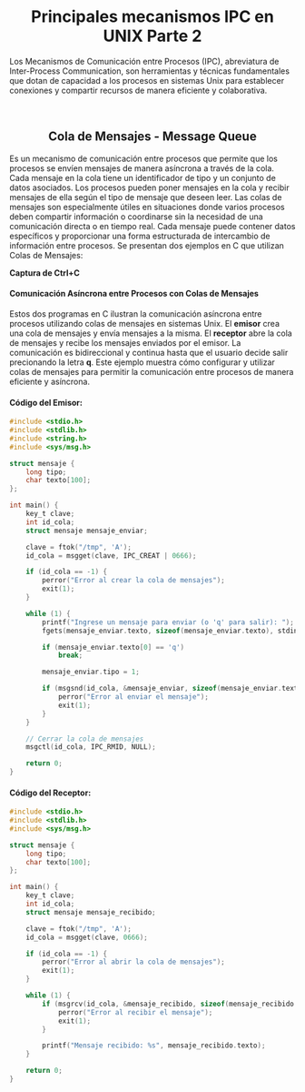 <h1 align=center>Principales mecanismos IPC en UNIX Parte 2</h1>
Los Mecanismos de Comunicación entre Procesos (IPC), abreviatura de Inter-Process Communication, son herramientas y técnicas fundamentales que dotan de capacidad a los procesos en sistemas Unix para establecer conexiones y compartir recursos de manera eficiente y colaborativa.

<br><h2 align=center>Cola de Mensajes - Message Queue</h2>
Es un mecanismo de comunicación entre procesos que permite que los procesos se envíen mensajes de manera asíncrona a través de la cola. Cada mensaje en la cola tiene un identificador de tipo y un conjunto de datos asociados. Los procesos pueden poner mensajes en la cola y recibir mensajes de ella según el tipo de mensaje que deseen leer.
Las colas de mensajes son especialmente útiles en situaciones donde varios procesos deben compartir información o coordinarse sin la necesidad de una comunicación directa o en tiempo real. Cada mensaje puede contener datos específicos y proporcionar una forma estructurada de intercambio de información entre procesos.
Se presentan dos ejemplos en C que utilizan Colas de Mensajes:

 **Captura de Ctrl+C**


#### **Comunicación Asíncrona entre Procesos con Colas de Mensajes**
Estos dos programas en C ilustran la comunicación asíncrona entre procesos utilizando colas de mensajes en sistemas Unix. El **emisor** crea una cola de mensajes y envía mensajes a la misma. El **receptor** abre la cola de mensajes y recibe los mensajes enviados por el emisor. La comunicación es bidireccional y continua hasta que el usuario decide salir precionando la letra **q**. Este ejemplo muestra cómo configurar y utilizar colas de mensajes para permitir la comunicación entre procesos de manera eficiente y asíncrona.

#### **Código del Emisor:**

```c
#include <stdio.h>
#include <stdlib.h>
#include <string.h>
#include <sys/msg.h>

struct mensaje {
    long tipo;
    char texto[100];
};

int main() {
    key_t clave;
    int id_cola;
    struct mensaje mensaje_enviar;

    clave = ftok("/tmp", 'A');
    id_cola = msgget(clave, IPC_CREAT | 0666);

    if (id_cola == -1) {
        perror("Error al crear la cola de mensajes");
        exit(1);
    }

    while (1) {
        printf("Ingrese un mensaje para enviar (o 'q' para salir): ");
        fgets(mensaje_enviar.texto, sizeof(mensaje_enviar.texto), stdin);

        if (mensaje_enviar.texto[0] == 'q')
            break;

        mensaje_enviar.tipo = 1;

        if (msgsnd(id_cola, &mensaje_enviar, sizeof(mensaje_enviar.texto), 0) == -1) {
            perror("Error al enviar el mensaje");
            exit(1);
        }
    }

    // Cerrar la cola de mensajes
    msgctl(id_cola, IPC_RMID, NULL);

    return 0;
}
```

#### **Código del Receptor:**

```c
#include <stdio.h>
#include <stdlib.h>
#include <sys/msg.h>

struct mensaje {
    long tipo;
    char texto[100];
};

int main() {
    key_t clave;
    int id_cola;
    struct mensaje mensaje_recibido;

    clave = ftok("/tmp", 'A');
    id_cola = msgget(clave, 0666);

    if (id_cola == -1) {
        perror("Error al abrir la cola de mensajes");
        exit(1);
    }

    while (1) {
        if (msgrcv(id_cola, &mensaje_recibido, sizeof(mensaje_recibido.texto), 1, 0) == -1) {
            perror("Error al recibir el mensaje");
            exit(1);
        }

        printf("Mensaje recibido: %s", mensaje_recibido.texto);
    }

    return 0;
}
```
